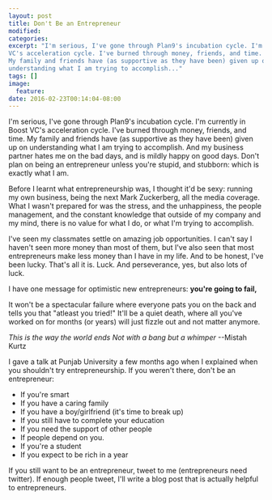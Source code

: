 ```yaml
---
layout: post
title: Don't Be an Entrepreneur
modified:
categories:
excerpt: "I'm serious, I've gone through Plan9's incubation cycle. I'm currently in Boost
VC's acceleration cycle. I've burned through money, friends, and time.
My family and friends have (as supportive as they have been) given up on
understanding what I am trying to accomplish..."
tags: []
image:
  feature:
date: 2016-02-23T00:14:04-08:00
---
```


I'm serious, I've gone through Plan9's incubation cycle. I'm currently in Boost
VC's acceleration cycle. I've burned through money, friends, and time.
My family and friends have (as supportive as they have been) given up on
understanding what I am trying to accomplish. And my business partner hates me
on the bad days, and is mildly happy on good days. Don't plan on being an
entrepreneur unless you're stupid, and stubborn: which is exactly what I am.

Before I learnt what entrepreneurship was, I thought it'd be sexy: running my
own business, being the next Mark Zuckerberg, all the media coverage. What I
wasn't prepared for was the stress, and the unhappiness, the people management,
and the constant knowledge that outside of my company and my mind, there is no
value for what I do, or what I'm trying to accomplish.

I've seen my classmates settle on amazing job opportunities. I can't say I
haven't seen more money than most of them, but I've also seen that most
entrepreneurs make less money than I have in my life. And to be honest, I've
been lucky. That's all it is. Luck. And perseverance, yes, but also lots of
luck.

I have one message for optimistic new entrepreneurs: **you're going to fail,**

It won't be a spectacular failure where everyone pats you on the back and tells
you that "atleast you tried!" It'll be a quiet death, where all you've worked on
for months (or years) will just fizzle out and not matter anymore.

*This is the way the world ends
Not with a bang but a whimper* --Mistah Kurtz

I gave a talk at Punjab University a few months ago when I explained when you
shouldn't try entrepreneurship. If you weren't there, don't be an entrepreneur:

- If you're smart
- If you have a caring family
- If you have a boy/girlfriend (it's time to break up)
- If you still have to complete your education
- If you need the support of other people
- If people depend on you.
- If you're a student
- If you expect to be rich in a year

If you still want to be an entrepreneur, tweet to me (entrepreneurs need twitter).
If enough people tweet, I'll write a blog post that is actually helpful to
entrepreneurs.
